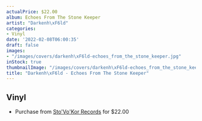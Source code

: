 ```yaml
---
actualPrice: $22.00
album: Echoes From The Stone Keeper
artist: "Darkenh\xF6ld"
categories:
- Vinyl
date: '2022-02-08T06:00:35'
draft: false
images:
- "/images/covers/darkenh\xF6ld-echoes_from_the_stone_keeper.jpg"
inStock: true
thumbnailImage: "/images/covers/darkenh\xF6ld-echoes_from_the_stone_keeper-thumb.jpg"
title: "Darkenh\xF6ld - Echoes From The Stone Keeper"
---
```


## Vinyl
* Purchase from [Sto'Vo'Kor Records](https://stovokor-records.com/products/darkenhold-echoes-from-the-stone-keeper) for $22.00
